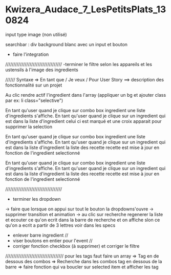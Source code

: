 # Kwizera_Audace_7_LesPetitsPlats_130824


input type image (non utilisé)

searchbar : div background blanc avec un input et bouton


- faire l'integration


///////////////////////////////////
-terminer le filtre selon les appareils et les ustensils à l'image des ingredients


////// Syntaxe => En tant que / Je veux / Pour
User Story ==> description des fonctionnalité sur un projet

Au clic rendre actif l'ingredient dans l'array (appliquer un bg et ajouter class par ex: li class="selective")

En tant qu'user quand je clique sur combo box ingredient une liste d'ingredients s'affiche.
En tant qu'user quand je clique sur un ingredient qui est dans la liste d'ingredient celui ci est marqué et une croix apparait pour  supprimer la selection

En tant qu'user quand je clique sur combo box ingredient une liste d'ingredients s'affiche.
En tant qu'user quand je clique sur un ingredient qui est dans la liste d'ingredient la liste des recette recette est mise à jour en fonction de l'ingredient selectionné

En tant qu'user quand je clique sur combo box ingredient une liste d'ingredients s'affiche.
En tant qu'user quand je clique sur un ingredient qui est dans la liste d'ingredient la liste des recette recette est mise à jour en fonction de l'ingredient selectionné

///////////////////////////////////
- terminer les dropdown 

-> faire que lorsque on appui sur tout le bouton la dropdowns'ouvre
-> supprimer transition et animation
-> au clic sur recherche regenerer la liste et ecouter ce qu'on ecrit dans la barre de recherche et on affiche slon ce qu'on a ecrit a partir de 3 lettres voir dans les specs


- enlever barre ingredient //
- viser boutons en entier pour l'event //
- corriger fonction checkbox (à supprimer) et corriger le filtre 

////////////////////////////////////
pour les tags faut faire un array
=> Tag en de dessous des combos
=> Recherche dans les combos tag en dessous de la barre
=> faire fonction qui va boucler sur selected item et afficher les tag